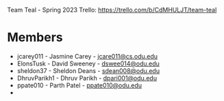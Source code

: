 Team Teal - Spring 2023
Trello: https://trello.com/b/CdMHULJT/team-teal

# Members

  - jcarey011 - Jasmine Carey - jcare011@cs.odu.edu
  - ElonsTusk - David Sweeney - dswee014@odu.edu
  - sheldon37 - Sheldon Deans - sdean008@odu.edu
  - DhruvParikh1 - Dhruv Parikh - dpari001@odu.edu
  - ppate010 - Parth Patel - ppate010@odu.edu
  -
